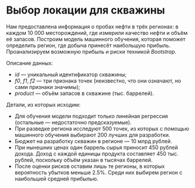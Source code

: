 # Выбор локации для скважины

Нам предоставлена информация о пробах нефти в трёх регионах: в каждом 10 000 месторождений, где измерили качество нефти и объём её запасов. Построим модель машинного обучения, которая поможет определить регион, где добыча принесёт наибольшую прибыль. Проанализируем возможную прибыль и риски техникой *Bootstrap.*

Описание данных:
* *id* — уникальный идентификатор скважины;
* *f0*, *f1*, *f2* — три признака точек (неизвестно, что они означают, но сами признаки значимы);
* *product* — объём запасов в скважине (тыс. баррелей).

Детали, из которых исходим:

* Для обучения модели подходит только линейная регрессия (остальные — недостаточно предсказуемые).
* При разведке региона исследуют 500 точек, из которых с помощью машинного обучения выбирают 200 лучших для разработки.
* Бюджет на разработку скважин в регионе — 10 млрд рублей.
* При нынешних ценах один баррель сырья приносит 450 рублей дохода. Доход с каждой единицы продукта составляет 450 тыс. рублей, поскольку объём указан в тысячах баррелей.
* После оценки рисков оставим лишь те регионы, в которых вероятность убытков меньше 2.5%. Среди них выбирем регион с наибольшей средней прибылью.
